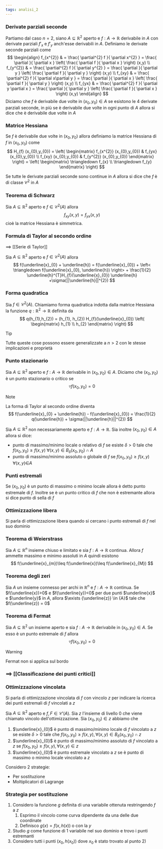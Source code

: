 ```yaml
---
tags: analisi_2
---
```

### Derivate parziali seconde

Partiamo dal caso $n=2$, siano $A\subseteq \mathbb{R}^{2}$ aperto e $f: A\to \mathbb{R}$ derivabile in $A$ con derivate parziali $f'_{x}$ e $f'_{y}$ anch'esse derivabili in $A$.
Definiamo le derivate seconde parziali come
$$
\begin{align}
f_{x^{2}}  & = \frac{ \partial^{2} f }{ \partial x^{2} } = \frac{ \partial  }{ \partial x } \left( \frac{ \partial f }{ \partial x } \right) (x,y) \\
f_{y^{2}}  & = \frac{ \partial^{2} f }{ \partial y^{2} } = \frac{ \partial  }{ \partial y } \left( \frac{ \partial f }{ \partial y } \right) (x,y) \\
f_{xy}  & = \frac{ \partial^{2} f }{ \partial x\partial y } = \frac{ \partial  }{ \partial x } \left( \frac{ \partial f }{ \partial y } \right) (x,y) \\
f_{yx}  & = \frac{ \partial^{2} f }{ \partial y \partial x } = \frac{ \partial  }{ \partial y } \left( \frac{ \partial f }{ \partial x } \right) (x,y) 
\end{align}
$$
Diciamo che $f$ è derivabile due volte in $(x_{0},y_{0})\in A$ se esistono le $4$ derivate parziali seconde, in più se è derivabile due volte in ogni punto di $A$ allora si dice che è derivabile due volte in $A$

### Matrice Hessiana

Se $f$ è derivabile due volte in $(x_{0},y_{0})$ allora definiamo la matrice Hessiana di $f$ in $(x_{0},y_{0})$ come
$$
H_{f} (x_{0},y_{0}) = \left( \begin{matrix}
f_{x^{2}} (x_{0},y_{0}) & f_{yx} (x_{0},y_{0})  \\
f_{xy} (x_{0},y_{0})   &  f_{y^{2}} (x_{0},y_{0}) 
\end{matrix} \right)  = \left( \begin{matrix}
\triangledown f_{x} \\
\triangledown f_{y}
\end{matrix} \right) 
$$

Se tutte le derivate parziali seconde sono continue in $A$ allora si dice che $f$ è di classe $\mathcal C^{2}$ in $A$

### Teorema di Schwarz

Sia $A\subseteq \mathbb{R}^{2}$ aperto e $f\in\mathcal C^{2}(A)$ allora
$$
f_{xy}(x,y) = f_{yx} (x,y)
$$
cioè la matrice Hessiana è simmetrica.

### Formula di Taylor al secondo ordine

==> [[Serie di Taylor]]

Sia $A\subseteq \mathbb{R}^{2}$ aperto e $f\in\mathcal C^{2}(A)$ allora
$$
f(\underline{x}_{0} + \underline{h}) = f(\underline{x}_{0}) + \left< \triangledown f(\underline{x}_{0}, \underline{h}) \right> + \frac{1}{2} \underline{h}^{T}H_{f}(\underline{x}_{0}) \underline{h} +\sigma(||\underline{h}||^{2})
$$
### Forma quadratica

Sia $f\in \mathcal C^{2}(A)$. Chiamiamo forma quadratica indotta dalla matrice Hessiana la funzione $q:\mathbb{R}^{2}\to \mathbb{R}$ definita da 
$$
q(h_{1},h_{2}) = (h_{1}, h_{2}) H_{f}(\underline{x}_{0}) \left( \begin{matrix}
h_{1} \\
h_{2}
\end{matrix} \right) 
$$

>[!tip]
>Tutte queste cose possono essere generalizzate a $n>2$ con le stesse implicazioni e proprietà

### Punto stazionario

Sia $A\subseteq \mathbb{R}^{2}$ aperto e $f: A\to \mathbb{R}$ derivabile in $(x_{0},y_{0})\in A$. Diciamo che $(x_{0},y_{0})$ è un punto stazionario o critico se 
$$
\triangledown f(x_{0},y_{0}) = 0
$$

>[!note]
>La forma di Taylor al secondo ordine diventa
>$$
>f(\underline{x}_{0} + \underline{h}) - f(\underline{x}_{0}) = \frac{1}{2} q(\underline{h}) +  \sigma(||\underline{h}||^{2})
>$$

Sia $A\subseteq \mathbb{R}^{2}$ non necessariamente aperto e $f: A\to \mathbb{R}$. Sia inoltre $(x_{0},y_{0})\in A$ allora si dice:
- punto di massimo/minimo locale o relativo di $f$ se esiste $\delta>0$ tale che $f(x_{0},y_{0})\geq f(x,y)$ $\forall {(x,y)}\in   {}B_{\delta}(x_{0},y_{0})\cap A$
- punto di massimo/minimo assoluto o globale di $f$ se $f(x_{0},y_{0})\geq f(x,y)$ $\forall {(x,y)\in} A {}$

### Punti estremali

Se $(x_{0},y_{0})$ è un punto di massimo o minimo locale allora è detto punto estremale di $f$. Inoltre se è un punto critico di $f$ che non è estremante allora si dice punto di sella di $f$

### Ottimizzazione libera

Si parla di ottimizzazione libera quando si cercano i punto estremali di $f$ nel suo dominio

### Teorema di Weierstrass

Sia $A\subseteq \mathbb R^n$ insieme chiuso e limitato e sia $f:A\to \mathbb{R}$ continua. Allora $f$ ammette massimo e minimo assoluti in $A$ quindi esistono
$$
f(\underline{x}_{m})\leq f(\underline{x})\leq f(\underline{x}_{M})
$$

### Teorema degli zeri

Sia $A$ un insieme connesso per archi in $\mathbb R^n$ e $f:A\to \mathbb{R}$ continua. Se $f(\underline{x})>0$ e $f(\underline{y})<0$ per due punti $\underline{x}$ e $\underline{y}$ in $A$, allora $\exists {\underline{z}} \in {A}$ tale che $f(\underline{z}) = 0$

### Teorema di Fermat

Sia $A\subseteq \mathbb{R}^{2}$ un insieme aperto e sia $f:A\to \mathbb{R}$ derivabile in $(x_{0},y_{0})\in A$. Se esso è un punto estremale di $f$ allora
$$
\triangledown f(x_{0},y_{0}) = 0
$$

>[!warning]
>Fermat non si applica sul bordo

### ==> [[Classificazione dei punti critici]]

### Ottimizzazione vincolata

Si parla di ottimizzazione vincolata di $f$ con vincolo $z$ per indicare la ricerca dei punti estremali di $f$ vincolati a $z$

Sia $A\subseteq \mathbb{R}^{2}$ aperto e $f,F\in\mathcal C'(A)$. Sia $z$ l'insieme di livello $0$ che viene chiamato vincolo dell'ottimizzazione.
Sia $(x_{0},y_{0})\in z$ abbiamo che
1) $\underline{x}_{0}$ è punto di massimo/minimo locale di $f$ vincolato a $z$ se esiste $\delta>0$ tale che $f(x_{0},y_{0})\geq f(x,y), \forall {(x,y)\in B_{\delta}}(x_{0},y_{0})\cap z  {}$
2) $\underline{x}_{0}$ è punto di massimo/minimo assoluto di $f$ vincolato a $z$ se $f(x_{0},y_{0})\geq f(x,y), \forall {(x,y)} \in {z}$ 
3) $\underline{x}_{0}$ è punto estremale vincolato a $z$ se è punto di massimo o minimo locale vincolato a $z$

Considero 2 strategie:
- Per sostituzione
- Moltiplicatori di Lagrange

### Strategia per sostituzione

1) Considero la funzione $g$ definita di una variabile ottenuta restringendo $f$ a $z$
	1) Esprimo il vincolo come curva dipendente da una delle due coordinate
	2) Definisco $g(x)=f(x,h(x))$ o con la $y$
2) Studio $g$ come funzione di $1$ variabile nel suo dominio e trovo i punti estremanti
3) Considero tutti i punti $(x_{0},h(x_{0}))$ dove $x_{0}$ è stato trovato al punto 2)